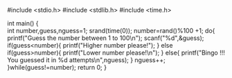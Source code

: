 #include <stdio.h>
#include <stdlib.h>
#include <time.h>

int main()
{  
int number,guess,nguess=1;
srand(time(0));
number=rand()%100 +1;
do{
    printf("Guess the number between 1 to 100\n");
    scanf("%d",&guess);
if(guess<number){
    printf("Higher number please!");
}
else if(guess>number){
    printf("Lower number please!\n");
}
else{
    printf("Bingo !!! You guessed it in %d attempts\n",nguess);
}
nguess++;
}while(guess!=number);
    return 0;
} 
